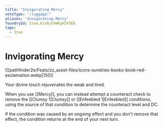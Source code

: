 ```yaml
---
title: "Invigorating Mercy"
noteType: ":luggage:"
aliases: "Invigorating Mercy"
foundryId: Item.Kin0jk9WKgHIkYEB
tags:
  - Item
---
```


# Invigorating Mercy
![[pathfinder2e/Feats/zz_asset-files/icons-sundries-books-book-red-exclamation.webp|150]]

Your divine touch rejuvenates the weak and tired.

When you use [[Mercy]], you can instead attempt a counteract check to remove the [[Clumsy 1|Clumsy]] or [[Enfeebled 1|Enfeebled]] conditions, using the source of that condition to determine the counteract level and DC.

If the condition was caused by an ongoing effect and you don't remove that effect, the condition returns at the end of your next turn.
